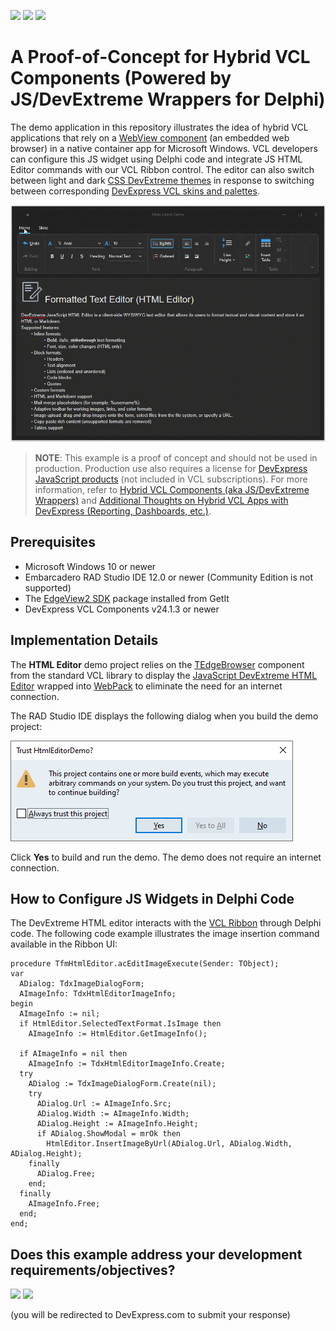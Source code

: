<!-- default badges list -->
[![](https://img.shields.io/badge/Open_in_DevExpress_Support_Center-FF7200?style=flat-square&logo=DevExpress&logoColor=white)](https://supportcenter.devexpress.com/ticket/details/T1252982)
[![](https://img.shields.io/badge/📖_How_to_use_DevExpress_Examples-e9f6fc?style=flat-square)](https://docs.devexpress.com/GeneralInformation/403183)
[![](https://img.shields.io/badge/💬_Leave_Feedback-feecdd?style=flat-square)](#does-this-example-address-your-development-requirementsobjectives)
<!-- default badges end -->

# A Proof-of-Concept for Hybrid VCL Components (Powered by JS/DevExtreme Wrappers for Delphi)
The demo application in this repository illustrates the idea of hybrid VCL applications that rely on a [WebView component](https://docwiki.embarcadero.com/Libraries/Athens/en/Vcl.Edge.TEdgeBrowser) (an embedded web browser) in a native container app for Microsoft Windows. VCL developers can configure this JS widget using Delphi code and integrate JS HTML Editor commands with our VCL Ribbon control.
The editor can also switch between light and dark [CSS DevExtreme themes](https://js.devexpress.com/jQuery/Documentation/Guide/Themes_and_Styles/Predefined_Themes/) in response to switching between corresponding [DevExpress VCL skins and palettes](https://docs.devexpress.com/VCL/150003/ExpressSkinsLibrary/vcl-skin-library).

![DevExpress VCL Hybrid HTML Editor Demo](./Images/vcl-hybrid-html-editor-demo.gif)

> **NOTE**: This example is a proof of concept and should not be used in production. Production use also requires a license for [DevExpress JavaScript products](https://www.devexpress.com/buy/js/) (not included in VCL subscriptions). For more information, refer to [Hybrid VCL Components (aka JS/DevExtreme Wrappers)](https://community.devexpress.com/blogs/vcl/archive/2024/07/24/vcl-year-end-roadmap-v24-2.aspx) and [Additional Thoughts on Hybrid VCL Apps with DevExpress (Reporting, Dashboards, etc.)](https://community.devexpress.com/blogs/vcl/archive/2024/07/24/vcl-year-end-roadmap-v24-2.aspx).

## Prerequisites

* Microsoft Windows 10 or newer
* Embarcadero RAD Studio IDE 12.0 or newer (Community Edition is not supported)
* The [EdgeView2 SDK](https://getitnow.embarcadero.com/edgeview2-sdk/) package installed from GetIt
* DevExpress VCL Components v24.1.3 or newer

## Implementation Details

The **HTML Editor** demo project relies on the [TEdgeBrowser](https://docwiki.embarcadero.com/Libraries/Athens/en/Vcl.Edge.TEdgeBrowser) component from the standard VCL library to display the [JavaScript DevExtreme HTML Editor](https://js.devexpress.com/React/Documentation/18_2/ApiReference/UI_Widgets/dxHtmlEditor/) wrapped into [WebPack](https://webpack.js.org/) to eliminate the need for an internet connection.

The RAD Studio IDE displays the following dialog when you build the demo project:

![The Hybrid HTML Editor Demo Build Confirmation Dialog](./Images/vcl-hybrid-html-demo-build-confirmation.png)

Click **Yes** to build and run the demo. The demo does not require an internet connection.

## How to Configure JS Widgets in Delphi Code

The DevExtreme HTML editor interacts with the [VCL Ribbon](https://docs.devexpress.com/VCL/dxRibbon.TdxRibbon) through Delphi code. The following code example illustrates the image insertion command available in the Ribbon UI:

```
procedure TfmHtmlEditor.acEditImageExecute(Sender: TObject);
var
  ADialog: TdxImageDialogForm;
  AImageInfo: TdxHtmlEditorImageInfo;
begin
  AImageInfo := nil;
  if HtmlEditor.SelectedTextFormat.IsImage then
    AImageInfo := HtmlEditor.GetImageInfo();

  if AImageInfo = nil then
    AImageInfo := TdxHtmlEditorImageInfo.Create;
  try
    ADialog := TdxImageDialogForm.Create(nil);
    try
      ADialog.Url := AImageInfo.Src;
      ADialog.Width := AImageInfo.Width;
      ADialog.Height := AImageInfo.Height;
      if ADialog.ShowModal = mrOk then
        HtmlEditor.InsertImageByUrl(ADialog.Url, ADialog.Width, ADialog.Height);
    finally
      ADialog.Free;
    end;
  finally
    AImageInfo.Free;
  end;
end;
```

<!-- feedback -->
## Does this example address your development requirements/objectives?

[<img src="https://www.devexpress.com/support/examples/i/yes-button.svg"/>](https://www.devexpress.com/support/examples/survey.xml?utm_source=github&utm_campaign=vcl-hybrid-html-editor-demo-app&~~~was_helpful=yes) [<img src="https://www.devexpress.com/support/examples/i/no-button.svg"/>](https://www.devexpress.com/support/examples/survey.xml?utm_source=github&utm_campaign=vcl-hybrid-html-editor-demo-app&~~~was_helpful=no)

(you will be redirected to DevExpress.com to submit your response)
<!-- feedback end -->
